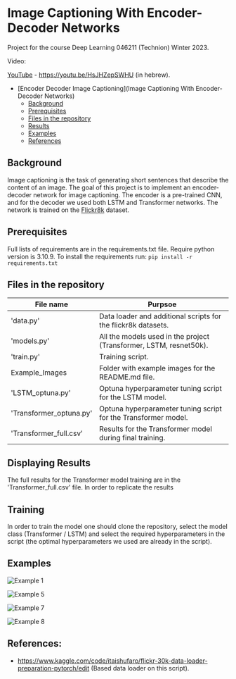 # Image Captioning With Encoder-Decoder Networks
Project for the course Deep Learning 046211 (Technion)
Winter 2023.

Video:

[YouTube](https://youtu.be/i8Cnas7QrMc) - https://youtu.be/HsJHZepSWHU
(in hebrew).


- [Encoder Decoder Image Captioning](Image Captioning With Encoder-Decoder Networks)
  * [Background](#Background)
  * [Prerequisites](#prerequisites)
  * [Files in the repository](#files-in-the-repository)
  * [Results](#results)
  * [Examples](#examples)
  * [References](#references)

## Background
Image captioning is the task of generating short sentences that describe the content of an image. 
The goal of this project is to implement an encoder-decoder network for image captioning. 
The encoder is a pre-trained CNN, and for the decoder we used both LSTM and Transformer networks.
The network is trained on the [Flickr8k](https://www.kaggle.com/adityajn105/flickr8k/activity) dataset.

## Prerequisites
Full lists of requirements are in the requirements.txt file.
Require python version is 3.10.9.
To install the requirements run:
```pip install -r requirements.txt```


## Files in the repository

|File name         | Purpsoe |
|----------------------|------|
|'data.py' | Data loader and additional scripts for the flickr8k datasets.|
|'models.py' | All the models used in the project (Transformer, LSTM, resnet50k).|
|'train.py' | Training script.|
|Example_Images | Folder with example images for the README.md file.|
|'LSTM_optuna.py' | Optuna hyperparameter tuning script for the LSTM model.|
|'Transformer_optuna.py' | Optuna hyperparameter tuning script for the Transformer model.|
|'Transformer_full.csv'| Results for the Transformer model during final training.|

## Displaying Results
The full results for the Transformer model training are in the 'Transformer_full.csv' file.
In order to replicate the results 
## Training
In order to train the model one should clone the repository, select the model class (Transformer / LSTM)
and select the required hyperparameters in the script (the optimal hyperparameters we used are already in the script).
## Examples
![Example 1](./Example_Images/image0.png)

![Example 5](./Example_Images/image5.png)

![Example 7](./Example_Images/image7.png)

![Example 8](./Example_Images/image8.png)
## References:
* https://www.kaggle.com/code/itaishufaro/flickr-30k-data-loader-preparation-pytorch/edit (Based data loader on this script).
